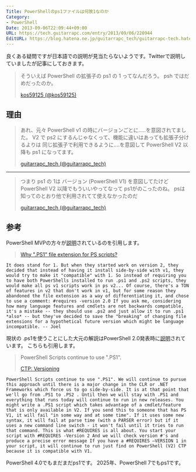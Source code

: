 ```yaml
---
Title: PowerShellのps1ファイルは何故1なのか
Category:
- PowerShell
Date: 2013-09-06T22:09:44+09:00
URL: https://tech.guitarrapc.com/entry/2013/09/06/220944
EditURL: https://blog.hatena.ne.jp/guitarrapc_tech/guitarrapc-tech.hatenablog.com/atom/entry/6802418398341016620
---
```


<!--
Date: 2013-09-06T22:09:44+09:00
URL: https://tech.guitarrapc.com/entry/2013/09/06/220944
-->

良くある疑問ですが日本語での説明が見当たらないようです。Twitterで説明していましたが記事にしておきます。

> そういえば PowerShell の拡張子の ps1 の 1 ってなんだろう。 psh ではだめだったのか。
>
> [kos59125 (@kos59125)](https://twitter.com/kos59125/statuses/375764702145421312)

## 理由

> あれ、元々 PowerShell v1 の時にバージョンごとに.....を意図されてました。 V2 で ps2 にするんじゃなくって、機能に違いはあっても拡張子分けるよりは 同じ拡張子で利用できるように....を意図して PowerShell V2 以降も ps1 になってます。
>
> [guitarrapc_tech (@guitarrapc_tech)](https://twitter.com/guitarrapc_tech/statuses/375796668781719552)

<hr/>

> つまり ps1 の 1は バージョン (PowerShell V1) を意図してたけど PowerShell V2 以降でもういいやってなって ps1がのこったのね。 psは知ってのとおり他で利用されてて使えなかったのだ
>
> [guitarrapc_tech (@guitarrapc_tech)](https://twitter.com/guitarrapc_tech/statuses/375797045707026432)

## 参考

PowerShell MVPの方々が[説明](https://devblogs.microsoft.com/powershell/ctp-versioning)されているのを引用します。

> [Why ".PS1" file extension for PS scripts?](https://groups.google.com/forum/#!topic/microsoft.public.windows.powershell/9rZosGOqodE)

```
It does stand for 1. But when they started work on version 2, they decided that instead of having it install side-by-side with v1, they would try to make it "compatible" with 1. So instead of requiring you to have both PowerShells installed to run .ps1 and .ps2 scripts, they would make all ps v1 scripts work in ps v2... Of course, there's a TON of features in v2 that don't work in v1, but for some reason they abandoned the file extension as a way of differentiating it, and chose to use a comment: #requires -version 2.0 If you ask me, considering how many language features and cmdlets are not backwards compatible, it's a mistake -- they should use .ps2 and just allow it to run .ps1 *also* -- but they've decided to save the "breaking" of changing file extensions for a hypothetical future version which might be language incompatible. -- Joel
```

現状の .ps1を使うことにした大元の解説はPowerShell 2.0発表時に[説明](https://devblogs.microsoft.com/powershell/ctp-versioning)されています。 こちらも引用します。

> PowerShell Scripts continue to use ".PS1".
>
> [CTP: Versioning](http://blogs.msdn.com/b/powershell/archive/2007/11/02/ctp-versioning.aspx)

```
PowerShell Scripts continue to use ".PS1". We will continue to pursue this approach until there is a major change in the CLR or .NET Frameworks which force us to go side-by-side. It is at that point that we'll go from .PS1 to .PS2 . Until then we will stay with .PS1 and everything that runs today will continue to run in new releases. You might write a .PS1 script which takes advantage of a cmdlet/feature that is only available in V2. If you send this to someone that has PS V1, it will fail "in some way and at some time". If it uses some new syntax, it will fail at parse time (with a PARSER error) but if it uses a new command line switch - it won't fail until it tries to run that command. This is what #REQUIRES is all about. You start your script with #REQUIRES -Version 2 And we will check version #'s and produce a precise error message If you have a #REQUIRES –VERSION 1 in your script, it will continue to run just find on PowerShell (V2) CTP because it is compatible with V1.
```

PowerShell 4.0でもまだまだps1です。
2025年、PowerShell 7でもps1です。
